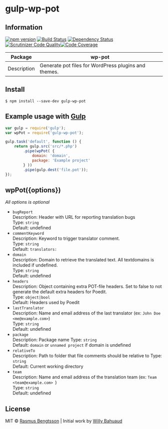 # gulp-wp-pot

## Information

[![npm version](https://badge.fury.io/js/gulp-wp-pot.svg)](https://www.npmjs.com/package/gulp-wp-pot) [![Build Status](https://travis-ci.org/rasmusbe/gulp-wp-pot.svg?branch=master)](https://travis-ci.org/rasmusbe/gulp-wp-pot) [![Dependency Status](https://www.versioneye.com/user/projects/584abc1adf01d500374be6b6/badge.svg?style=flat-square)](https://www.versioneye.com/user/projects/584abc1adf01d500374be6b6)[![Scrutinizer Code Quality](https://scrutinizer-ci.com/g/rasmusbe/gulp-wp-pot/badges/quality-score.png?b=master)](https://scrutinizer-ci.com/g/rasmusbe/gulp-wp-pot/?branch=master)[![Code Coverage](https://scrutinizer-ci.com/g/rasmusbe/gulp-wp-pot/badges/coverage.png?b=master)](https://scrutinizer-ci.com/g/rasmusbe/gulp-wp-pot/?branch=master)

| Package     | wp-pot                                   |
| ----------- | ---------------------------------------- |
| Description | Generate pot files for WordPress plugins and themes. |


## Install

```
$ npm install --save-dev gulp-wp-pot
```


## Example usage with [Gulp](http://github.com/gulpjs/gulp)

```js
var gulp = require('gulp');
var wpPot = require('gulp-wp-pot');

gulp.task('default', function () {
    return gulp.src('src/*.php')
        .pipe(wpPot( {
            domain: 'domain',
            package: 'Example project'
        } ))
        .pipe(gulp.dest('file.pot'));
});
```


## wpPot({options})

*All options is optional*

- `bugReport`  
  Description: Header with URL for reporting translation bugs  
  Type: `string`  
  Default: undefined
- `commentKeyword`  
  Description: Keyword to trigger translator comment.  
  Type: `string`  
  Default: `translators:`
- `domain`  
  Description: Domain to retrieve the translated text. All textdomains is included if undefined.  
  Type: `string`   
  Default: undefined
- `headers`  
  Description: Object containing extra POT-file headers. Set to false to not generate the default extra headers for Poedit.  
  Type: `object|bool`  
  Default: Headers used by Poedit
- `lastTranslator`  
  Description: Name and email address of the last translator (ex: `John Doe <me@example.com>`)  
  Type: `string`    
  Default: undefined
- `package`  
  Description: Package name
  Type: `string`  
  Default: `domain` or `unnamed project` if domain is undefined
- `relativeTo`  
  Description: Path to folder that file comments should be relative to
  Type: `string`  
  Default: Current working directory
- `team`  
  Description: Name and email address of the translation team (ex: `Team <team@example.com> `)  
  Type: `string`    
  Default: undefined


## License

MIT © [Rasmus Bengtsson](https://github.com/rasmusbe) | Initial work by [Willy Bahuaud](https://github.com/willybahuaud)
